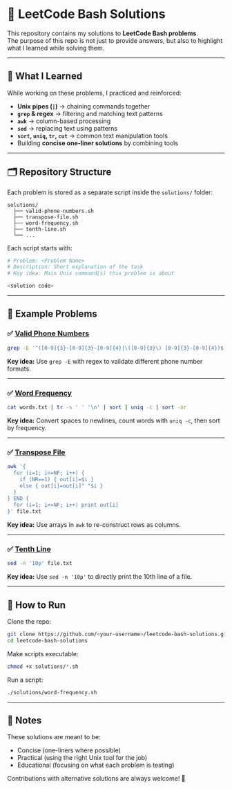 # 🐚 LeetCode Bash Solutions

This repository contains my solutions to **LeetCode Bash problems**.  
The purpose of this repo is not just to provide answers, but also to highlight what I learned while solving them.

---

## 📖 What I Learned
While working on these problems, I practiced and reinforced:
- **Unix pipes (`|`)** → chaining commands together
- **`grep` & regex** → filtering and matching text patterns
- **`awk`** → column-based processing
- **`sed`** → replacing text using patterns
- **`sort`, `uniq`, `tr`, `cut`** → common text manipulation tools
- Building **concise one-liner solutions** by combining tools

---

## 🗂 Repository Structure
Each problem is stored as a separate script inside the `solutions/` folder:

```
solutions/
  ├── valid-phone-numbers.sh
  ├── transpose-file.sh
  ├── word-frequency.sh
  ├── tenth-line.sh
  └── ...
```

Each script starts with:
```bash
# Problem: <Problem Name>
# Description: Short explanation of the task
# Key idea: Main Unix command(s) this problem is about

<solution code>
```

---

## 📝 Example Problems

### ✅ [Valid Phone Numbers](solutions/valid-phone-numbers.sh)
```bash
grep -E '^([0-9]{3}-[0-9]{3}-[0-9]{4}|\([0-9]{3}\) [0-9]{3}-[0-9]{4})$' file.txt
```
**Key idea:** Use `grep -E` with regex to validate different phone number formats.

---

### ✅ [Word Frequency](solutions/word-frequency.sh)
```bash
cat words.txt | tr -s ' ' '\n' | sort | uniq -c | sort -nr
```
**Key idea:** Convert spaces to newlines, count words with `uniq -c`, then sort by frequency.

---

### ✅ [Transpose File](solutions/transpose-file.sh)
```bash
awk '{
  for (i=1; i<=NF; i++) {
    if (NR==1) { out[i]=$i }
    else { out[i]=out[i]" "$i }
  }
} END {
  for (i=1; i<=NF; i++) print out[i]
}' file.txt
```
**Key idea:** Use arrays in `awk` to re-construct rows as columns.

---

### ✅ [Tenth Line](solutions/tenth-line.sh)
```bash
sed -n '10p' file.txt
```
**Key idea:** Use `sed -n '10p'` to directly print the 10th line of a file.

---

## 🚀 How to Run
Clone the repo:
```bash
git clone https://github.com/<your-username>/leetcode-bash-solutions.git
cd leetcode-bash-solutions
```

Make scripts executable:
```bash
chmod +x solutions/*.sh
```

Run a script:
```bash
./solutions/word-frequency.sh
```

---

## 📌 Notes
These solutions are meant to be:
- Concise (one-liners where possible)
- Practical (using the right Unix tool for the job)
- Educational (focusing on what each problem is testing)

Contributions with alternative solutions are always welcome! 🚀
